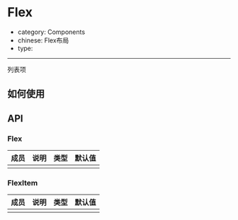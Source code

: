 # Flex

- category: Components
- chinese: Flex布局
- type:

---

列表项

## 如何使用


## API

### Flex
| 成员        | 说明           | 类型               | 默认值       |
|------------|----------------|--------------------|--------------|
||||||

### FlexItem
| 成员        | 说明           | 类型               | 默认值       |
|------------|----------------|--------------------|--------------|
||||||
